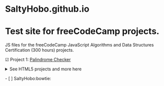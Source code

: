 # SaltyHobo.github.io

# Test site for freeCodeCamp projects.

<p>JS files for the freeCodeCamp JavaScript Algorithms and Data Structures Certification (300 hours) projects.</p>
<p>  &#9745; Project 1: <a href="https://github.com/SaltyHobo/SaltyHobo.github.io/blob/master/freecodecamp/javascript-certification/palindrome-checker-simplified.js">Palindrome Checker</a></p>
<p></p>


<p>
<details>
<summary>See HTML5 projects and more here</summary>
  <a href="https://github.com/SaltyHobo/SaltyHobo.github.io">SaltyHobo's Homepage</a>
</details>
  </p>



<p>- [ ] SaltyHobo:bowtie:</p>
